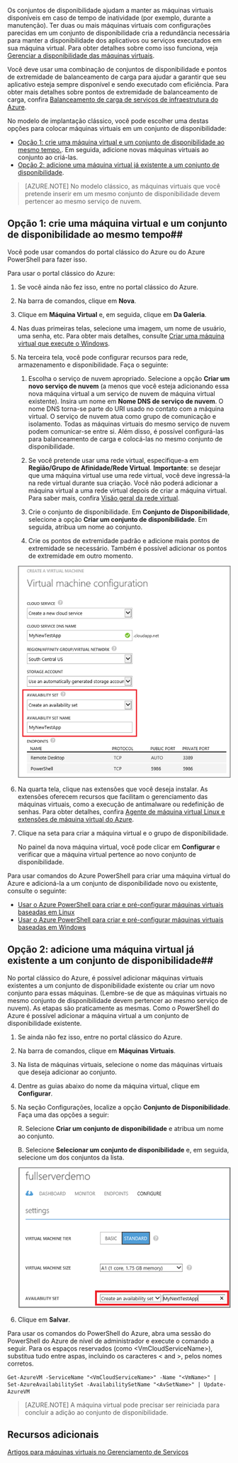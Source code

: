 


Os conjuntos de disponibilidade ajudam a manter as máquinas virtuais disponíveis em caso de tempo de inatividade (por exemplo, durante a manutenção). Ter duas ou mais máquinas virtuais com configurações parecidas em um conjunto de disponibilidade cria a redundância necessária para manter a disponibilidade dos aplicativos ou serviços executados em sua máquina virtual. Para obter detalhes sobre como isso funciona, veja [Gerenciar a disponibilidade das máquinas virtuais][].

Você deve usar uma combinação de conjuntos de disponibilidade e pontos de extremidade de balanceamento de carga para ajudar a garantir que seu aplicativo esteja sempre disponível e sendo executado com eficiência. Para obter mais detalhes sobre pontos de extremidade de balanceamento de carga, confira [Balanceamento de carga de serviços de infraestrutura do Azure][].

No modelo de implantação clássico, você pode escolher uma destas opções para colocar máquinas virtuais em um conjunto de disponibilidade:

- [Opção 1: crie uma máquina virtual e um conjunto de disponibilidade ao mesmo tempo.][]. Em seguida, adicione novas máquinas virtuais ao conjunto ao criá-las.
- [Opção 2: adicione uma máquina virtual já existente a um conjunto de disponibilidade][].

>[AZURE.NOTE] No modelo clássico, as máquinas virtuais que você pretende inserir em um mesmo conjunto de disponibilidade devem pertencer ao mesmo serviço de nuvem.

## <a id="createset"> </a>Opção 1: crie uma máquina virtual e um conjunto de disponibilidade ao mesmo tempo##

Você pode usar comandos do portal clássico do Azure ou do Azure PowerShell para fazer isso.

Para usar o portal clássico do Azure:

1. Se você ainda não fez isso, entre no portal clássico do Azure.

2. Na barra de comandos, clique em **Nova**.

3. Clique em **Máquina Virtual** e, em seguida, clique em **Da Galeria**.

4. Nas duas primeiras telas, selecione uma imagem, um nome de usuário, uma senha, etc. Para obter mais detalhes, consulte [Criar uma máquina virtual que execute o Windows][].

5. Na terceira tela, você pode configurar recursos para rede, armazenamento e disponibilidade. Faça o seguinte:

	1. Escolha o serviço de nuvem apropriado. Selecione a opção **Criar um novo serviço de nuvem** (a menos que você esteja adicionando essa nova máquina virtual a um serviço de nuvem de máquina virtual existente). Insira um nome em **Nome DNS de serviço de nuvem**. O nome DNS torna-se parte do URI usado no contato com a máquina virtual. O serviço de nuvem atua como grupo de comunicação e isolamento. Todas as máquinas virtuais do mesmo serviço de nuvem podem comunicar-se entre si. Além disso, é possível configurá-las para balanceamento de carga e colocá-las no mesmo conjunto de disponibilidade.

	2. Se você pretende usar uma rede virtual, especifique-a em **Região/Grupo de Afinidade/Rede Virtual**. **Importante**: se desejar que uma máquina virtual use uma rede virtual, você deve ingressá-la na rede virtual durante sua criação. Você não poderá adicionar a máquina virtual a uma rede virtual depois de criar a máquina virtual. Para saber mais, confira [Visão geral da rede virtual][].

	3. Crie o conjunto de disponibilidade. Em **Conjunto de Disponibilidade**, selecione a opção **Criar um conjunto de disponibilidade**. Em seguida, atribua um nome ao conjunto.

	4. Crie os pontos de extremidade padrão e adicione mais pontos de extremidade se necessário. Também é possível adicionar os pontos de extremidade em outro momento.

	![Criar um conjunto de disponibilidade para uma nova máquina virtual](./media/virtual-machines-common-classic-configure-availability/VMavailabilityset.png)

6. Na quarta tela, clique nas extensões que você deseja instalar. As extensões oferecem recursos que facilitam o gerenciamento das máquinas virtuais, como a execução de antimalware ou redefinição de senhas. Para obter detalhes, confira [Agente de máquina virtual Linux e extensões de máquina virtual do Azure](../articles/virtual-machines/virtual-machines-windows-classic-agents-and-extensions.md).

7.	Clique na seta para criar a máquina virtual e o grupo de disponibilidade.

	No painel da nova máquina virtual, você pode clicar em **Configurar** e verificar que a máquina virtual pertence ao novo conjunto de disponibilidade.

Para usar comandos do Azure PowerShell para criar uma máquina virtual do Azure e adicioná-la a um conjunto de disponibilidade novo ou existente, consulte o seguinte:


- [Usar o Azure PowerShell para criar e pré-configurar máquinas virtuais baseadas em Linux](../articles/virtual-machines/virtual-machines-linux-classic-createpowershell.md)
- [Usar o Azure PowerShell para criar e pré-configurar máquinas virtuais baseadas em Windows](../articles/virtual-machines/virtual-machines-windows-classic-create-powershell.md)

## <a id="addmachine"> </a>Opção 2: adicione uma máquina virtual já existente a um conjunto de disponibilidade##

No portal clássico do Azure, é possível adicionar máquinas virtuais existentes a um conjunto de disponibilidade existente ou criar um novo conjunto para essas máquinas. (Lembre-se de que as máquinas virtuais no mesmo conjunto de disponibilidade devem pertencer ao mesmo serviço de nuvem). As etapas são praticamente as mesmas. Como o PowerShell do Azure é possível adicionar a máquina virtual a um conjunto de disponibilidade existente.

1. Se ainda não fez isso, entre no portal clássico do Azure.

2. Na barra de comandos, clique em **Máquinas Virtuais**.

3. Na lista de máquinas virtuais, selecione o nome das máquinas virtuais que deseja adicionar ao conjunto.

4. Dentre as guias abaixo do nome da máquina virtual, clique em **Configurar**.

5. Na seção Configurações, localize a opção **Conjunto de Disponibilidade**. Faça uma das opções a seguir:

	R. Selecione **Criar um conjunto de disponibilidade** e atribua um nome ao conjunto.

	B. Selecione **Selecionar um conjunto de disponibilidade** e, em seguida, selecione um dos conjuntos da lista.

	![Criar um conjunto de disponibilidade para uma máquina virtual existente](./media/virtual-machines-common-classic-configure-availability/VMavailabilityExistingVM.png)

6. Clique em **Salvar**.

Para usar os comandos do PowerShell do Azure, abra uma sessão do PowerShell do Azure de nível de administrador e execute o comando a seguir. Para os espaços reservados (como &lt;VmCloudServiceName&gt;), substitua tudo entre aspas, incluindo os caracteres < and >, pelos nomes corretos.

	Get-AzureVM -ServiceName "<VmCloudServiceName>" -Name "<VmName>" | Set-AzureAvailabilitySet -AvailabilitySetName "<AvSetName>" | Update-AzureVM

>[AZURE.NOTE] A máquina virtual pode precisar ser reiniciada para concluir a adição ao conjunto de disponibilidade.

## Recursos adicionais

[Artigos para máquinas virtuais no Gerenciamento de Serviços]

<!-- LINKS -->
[Opção 1: crie uma máquina virtual e um conjunto de disponibilidade ao mesmo tempo.]: #createset
[Opção 2: adicione uma máquina virtual já existente a um conjunto de disponibilidade]: #addmachine

[Balanceamento de carga de serviços de infraestrutura do Azure]: ../articles/virtual-machines/virtual-machines-linux-load-balance.md
[Gerenciar a disponibilidade das máquinas virtuais]: ../articles/virtual-machines/virtual-machines-linux-manage-availability.md

[Criar uma máquina virtual que execute o Windows]: ../articles/virtual-machines/virtual-machines-windows-hero-tutorial.md
[Visão geral da rede virtual]: ../articles/virtual-network/virtual-networks-overview.md
[Artigos para máquinas virtuais no Gerenciamento de Serviços]: https://azure.microsoft.com/documentation/articles/?tag=azure-service-management&service=virtual-machines

<!---HONumber=AcomDC_0330_2016-->